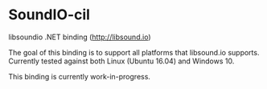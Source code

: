 # SoundIO-cil
libsoundio .NET binding (http://libsound.io)

The goal of this binding is to support all platforms that libsound.io supports. Currently tested against both Linux (Ubuntu 16.04) and Windows 10.

This binding is currently work-in-progress.
